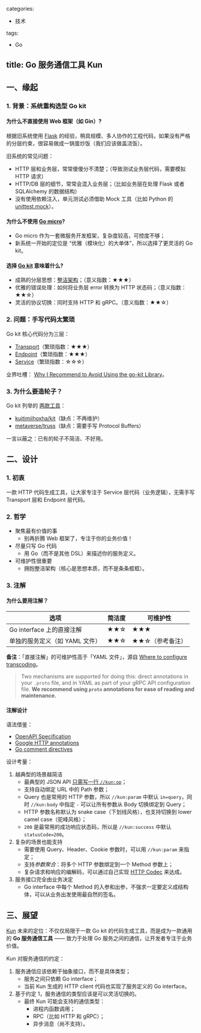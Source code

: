 categories:
- 技术

tags:
- Go

title: Go 服务通信工具 Kun
---

## 一、缘起

### 1. 背景：系统重构选型 Go kit

#### 为什么不直接使用 Web 框架（如 Gin）?

根据旧系统使用 [Flask][1] 的经验，稍具规模、多人协作的工程代码，如果没有严格的分层约束，很容易做成一锅蛋炒饭（我们应该做盖浇饭）。

旧系统的常见问题：

- HTTP 层和业务层，常常傻傻分不清楚；（导致测试业务层代码，需要模拟 HTTP 请求）
- HTTP/DB 层的细节，常常会混入业务层；（比如业务层在处理 Flask 或者 SQLAlchemy 的数据结构）
- 没有使用依赖注入，单元测试必须借助 Mock 工具（比如 Python 的 [unittest.mock](https://docs.python.org/3/library/unittest.mock.html)）。

#### 为什么不使用 [Go micro][2]?

- Go micro 作为一套微服务开发框架，复杂度较高，可控度不够；
- 新系统一开始的定位是 “优雅（模块化）的大单体”，所以选择了更灵活的 Go kit。

#### 选择 [Go kit][3] 意味着什么?

- 成熟的分层思想：[整洁架构][4]；（意义指数：★★★）
- 优雅的错误处理：如何将业务层 error 转换为 HTTP 状态码；（意义指数：★★☆）
- 灵活的协议切换：同时支持 HTTP 和 gRPC。（意义指数：★★☆）

### 2. 问题：手写代码太繁琐

Go kit 核心代码分为三层：

- [Transport][5]（繁琐指数：★★★）
- [Endpoint][6]（繁琐指数：★★★）
- [Service][7]（繁琐指数：☆☆☆）

业界吐槽：
[Why I Recommend to Avoid Using the go-kit Library][8]。

### 3. 为什么要造轮子？

Go kit 列举的 [两款工具][9]：

- [kujtimiihoxha/kit](https://github.com/kujtimiihoxha/kit)（缺点：不再维护）
- [metaverse/truss](https://github.com/metaverse/truss)（缺点：需要手写 Protocol Buffers）

一言以蔽之：已有的轮子不简洁、不好用。

## 二、设计

### 1. 初衷

一款 HTTP 代码生成工具，让大家专注于 Service 层代码（业务逻辑），无需手写 Transport 层和 Endpoint 层代码。

### 2. 哲学

- 聚焦最有价值的事
    + 别再折腾 Web 框架了，专注于你的业务价值！
- 尽量只写 Go 代码
    + 用 Go（而不是其他 DSL）来描述你的服务定义。
- 可维护性很重要
    + 拥抱整洁架构（核心是思想本质，而不是条条框框）。

### 3. 注解

#### 为什么要用注解？

| 选项 | 简洁度 | 可维护性 |
| --- | --- | --- |
| Go interface 上的直接注解 | ★★☆ | ★★★ |
| 单独的服务定义（如 YAML 文件） |  ★★☆ | ★★☆（参考备注） |

**备注**：「直接注解」的可维护性高于「YAML 文件」，源自 [Where to configure transcoding][10]。
> 
> Two mechanisms are supported for doing this: direct annotations in your `.proto` file, and in YAML as part of your gRPC API configuration file. **We recommend using `proto` annotations for ease of reading and maintenance.**

#### 注解设计

语法借鉴：

- [OpenAPI Specification][11]
- [Google HTTP annotations][12]
- [Go comment directives][13]

设计考量：

1. 越典型的场景越简洁
    - 最典型的 JSON API [只需写一行 `//kun:op`][14]；
    - 支持自动绑定 URL 中的 Path 参数；
    - Query 也是常用的 HTTP 参数，所以 `//kun:param` 中默认 `in=query`，同时 `//kun:body` 中指定 `-` 可以让所有参数从 Body 切换绑定到 Query；
    - HTTP 参数名称默认为 snake case（下划线风格），也支持切换到 lower camel case（驼峰风格）；
    - `200` 是最常用的成功响应状态码，所以是 `//kun:success` 中默认 `statusCode=200`。
2. 复杂的场景也能支持
    - 需要使用 Query、Header、Cookie 参数时，可以用 `//kun:param` 来指定；
    - 支持*参数聚合*：将多个 HTTP 参数绑定到一个 Method 参数上；
    - 复杂请求和响应的编解码，可以通过自己实现 [HTTP Codec][15] 来达成。
3. 服务接口完全由业务决定
    - Go interface 中每个 Method 的入参和出参，不强求一定要定义成结构体，可以从业务出发使用最自然的签名。


## 三、展望

[Kun][16] 未来的定位：不仅仅局限于一款 Go kit 的代码生成工具，而是成为一款通用的 **Go 服务通信工具** —— 致力于处理 Go 服务之间的通信，让开发者专注于业务价值。

Kun 对服务通信的约定：

1. 服务通信应该依赖于抽象接口，而不是具体类型；
    - 服务之间只依赖 Go interface；
    - 当前 Kun 生成的 HTTP client 代码也实现了服务定义的 Go interface。
2. 基于约定 1，服务通信的类型应该是可以灵活切换的。
    - 最终 Kun 可能会支持的通信类型：
        + 进程内函数调用；
        + RPC（比如 HTTP 和 gRPC）；
        + 异步消息（尚不支持）。


[1]: https://github.com/pallets/flask
[2]: https://github.com/asim/go-micro
[3]: https://github.com/go-kit/kit
[4]: https://blog.cleancoder.com/uncle-bob/2012/08/13/the-clean-architecture.html
[5]: https://gokit.io/faq/#transports-mdash-what-are-go-kit-transports
[6]: https://gokit.io/faq/#endpoints-mdash-what-are-go-kit-endpoints
[7]: https://gokit.io/faq/#services-mdash-what-is-a-go-kit-service
[8]: https://gist.github.com/posener/330c2b08aaefdea6f900ff0543773b2e
[9]: https://github.com/go-kit/kit#code-generators
[10]: https://cloud.google.com/endpoints/docs/grpc/transcoding#where_to_configure_transcoding
[11]: https://spec.openapis.org/oas/latest.html
[12]: https://github.com/googleapis/googleapis/blob/master/google/api/http.proto
[13]: https://pkg.go.dev/cmd/compile#hdr-Compiler_Directives
[14]: https://github.com/RussellLuo/kun#http
[15]: https://github.com/RussellLuo/kun/blob/8684eab1737f3f938bb0b6faab099a03f49c8beb/pkg/httpcodec/codec.go#L8-L23
[16]: https://github.com/RussellLuo/kun
